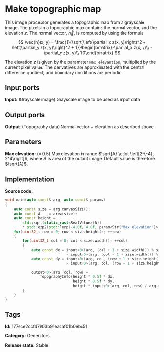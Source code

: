 # Make topographic map

This image processor generates a topographic map from a grayscale image. The pixels in a topographic map contains the normal vector, and the elevation $z$. The normal vector, $\vec{n}$, is computed by using the formula

$$ \vec{n}(x, y) = \frac{1}{\sqrt{\left(\partial_x z(x, y)\right)^2 + \left(\partial_y z(x, y)\right)^2 + 1}}\begin{bmatrix}-\partial_x z(x, y)\\ -\partial_y z(x, y)\\ 1.0\end{bmatrix} $$

The elevation $z$ is given by the parameter `Max elevantion`, multiplied by the current pixel value. The derivatives are approximated with the central difference quotient, and boundary conditions are periodic.

## Input ports

__Input:__ (Grayscale image) Grayscale image to be used as input data

## Output ports

__Output:__ (Topography data) Normal vector + elevation as described above

## Parameters

__Max elevation:__ (= 0.5) Max elevation in range $\sqrt{A} \cdot \left[2^{-4}, 2^4\right]$, where $A$ is area of the output image. Default value is therefore $\sqrt{A}$.

## Implementation

__Source code:__ 

```c++
void main(auto const& arg, auto const& params)
{
	auto const size = arg.canvasSize();
	auto const A    = area(size);
	auto const height =
	    std::sqrt(static_cast<RealValue>(A))
	    * std::exp2(std::lerp(-4.0f, 4.0f, param<Str{"Max elevation"}>(params).value()));
	for(uint32_t row = 0; row < size.height(); ++row)
	{
		for(uint32_t col = 0; col < size.width(); ++col)
		{
			auto const dx = input<0>(arg, (col + 1 + size.width()) % size.width(), row)
			                - input<0>(arg, (col - 1 + size.width()) % size.width(), row);
			auto const dy = input<0>(arg, col, (row + 1 + size.height()) % size.height())
			                - input<0>(arg, col, (row - 1 + size.height()) % size.height());

			output<0>(arg, col, row) =
			    TopographyInfo{height * 0.5f * dx,
			                   height * 0.5f * dy,
			                   height * input<0>(arg, col, row) / arg.resolution()};
		}
	}
}
```

## Tags

__Id:__ 177ece2ccf47903b91eacaf01b0ebc51

__Category:__ Generators

__Release state:__ Stable